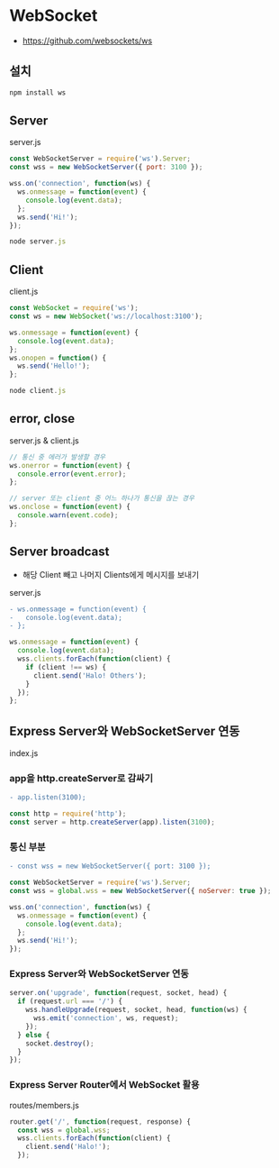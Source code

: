 # WebSocket
* https://github.com/websockets/ws
<!-- * https://poiemaweb.com/nodejs-socketio
* https://sub0709.tistory.com/40 -->

## 설치
```sh
npm install ws
```

## Server
server.js
```js
const WebSocketServer = require('ws').Server;
const wss = new WebSocketServer({ port: 3100 });

wss.on('connection', function(ws) {
  ws.onmessage = function(event) {
    console.log(event.data);
  };
  ws.send('Hi!');
});
```
```js
node server.js
```

## Client
client.js
```js
const WebSocket = require('ws');
const ws = new WebSocket('ws://localhost:3100');

ws.onmessage = function(event) {
  console.log(event.data);
};
ws.onopen = function() {
  ws.send('Hello!');
};
```
```js
node client.js
```

## error, close
server.js & client.js
```js
// 통신 중 에러가 발생할 경우
ws.onerror = function(event) {
  console.error(event.error);
};

// server 또는 client 중 어느 하나가 통신을 끊는 경우
ws.onclose = function(event) {
  console.warn(event.code);
};
```

## Server broadcast
* 해당 Client 빼고 나머지 Clients에게 메시지를 보내기

server.js
```diff
- ws.onmessage = function(event) {
-   console.log(event.data);
- };
```
```js
ws.onmessage = function(event) {
  console.log(event.data);
  wss.clients.forEach(function(client) {
    if (client !== ws) {
      client.send('Halo! Others');
    }
  });
};
```

## Express Server와 WebSocketServer 연동
index.js
### app을 http.createServer로 감싸기
```diff
- app.listen(3100);
```
```js
const http = require('http');
const server = http.createServer(app).listen(3100);
```

### 통신 부분
```diff
- const wss = new WebSocketServer({ port: 3100 });
```

```js
const WebSocketServer = require('ws').Server;
const wss = global.wss = new WebSocketServer({ noServer: true });

wss.on('connection', function(ws) {
  ws.onmessage = function(event) {
    console.log(event.data);
  };
  ws.send('Hi!');
});
```

### Express Server와 WebSocketServer 연동
```js
server.on('upgrade', function(request, socket, head) {
  if (request.url === '/') {
    wss.handleUpgrade(request, socket, head, function(ws) {
      wss.emit('connection', ws, request);
    });
  } else {
    socket.destroy();
  }
});
```

### Express Server Router에서 WebSocket 활용
routes/members.js
```js
router.get('/', function(request, response) {
  const wss = global.wss;
  wss.clients.forEach(function(client) {
    client.send('Halo!');
  });
```
